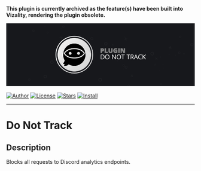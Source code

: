 **This plugin is currently archived as the feature(s) have been built into Vizality, rendering the plugin obsolete.**

![Do Not Track](assets/banner.png)

[![Author](https://img.shields.io/static/v1?label=author&message=Zerebos&labelColor=17181c&color=e8e8e8&style=for-the-badge&logo=data%3Aimage/png%3Bbase64%2CiVBORw0KGgoAAAANSUhEUgAAABQAAAATCAYAAACQjC21AAAACXBIWXMAAAsTAAALEwEAmpwYAAAAIGNIUk0AAHpFAACAgwAA/FcAAIDoAAB5FgAA8QEAADtfAAAcheDStWoAAAD0SURBVHjarJQ9SoNBEEDfp00q8QoxQgoPYG1pkQPYWpgbWAvaWRm7NLlGUEEQFETwD8RCsLCMYK%2BQvDQRJNlvv93EB9vM7jx2Z4ZFJbJ21Qt1oH6ql2o7llO2sayeW86VWssRnlnNdaqwZTo70/lLzNImnb3pQEi4niFcSxEOM4TDFOFzhvBlJhJoymZGU7ZSx%2BY0QdbLmUPUTkTWLcsr1FiN6sA2sAEUwCvQB97KEqqEAKtAYyJ8B76ipwPXbqgH6p36HXjuj3qvHqnNqhoeqyPzOAkJa%2Bqt8/OkrvwV3rg4j7/Cff%2BPw0J9mHwIshgF8DEeAPZgZ0kPPubLAAAAAElFTkSuQmCC)](https://github.com/rauenzi)
[![License](https://img.shields.io/static/v1?label=license&message=mit&labelColor=17181c&color=e8e8e8&style=for-the-badge&logo=data%3Aimage/png%3Bbase64%2CiVBORw0KGgoAAAANSUhEUgAAABQAAAATCAYAAACQjC21AAAACXBIWXMAAAsTAAALEwEAmpwYAAAAIGNIUk0AAHpFAACAgwAA/FcAAIDoAAB5FgAA8QEAADtfAAAcheDStWoAAAFGSURBVHjarJK9LgRhFIafWUuiEH/rJwrJClEq3IELUKgo3IrETWh0FC7BNVih0AoKBQoEydq11qMwm5yMsbPEm3yZd55zvnfO92VQKVhLak09UZeL%2BrsVZ9Qdv2tXnf1NYEndUushZFGthvemuq32FwWuq%2BeZid5DvZGpXambeYGr6qnd9dGldqaudQL3QuFWvVbbmaC6%2BprDr9WbwA4SdQW4BwaABb50CTykfjjwC%2BAx9SPAfOANYDxRCXpOnxNAM4ePA63Ul8NHR4E2QClsGgGG0jUR%2BFjglcAn8/pj4HTwUz/42FPJ68lOSDhCkR/O46XM0Qh3VcRH83jph%2BZefKUosBr8XA%2B%2BmufLAR4Dh6k/CrzWA691YOc/3Ejv6iNM3k59Xw%2B8D3gC9hN1ErjjfzSbqHVg8J8CG2XgBXgL4/9VCdD6HACaHdcHGCRMgQAAAABJRU5ErkJggg%3D%3D)](LICENSE)
[![Stars](https://img.shields.io/github/stars/vizality-community/do-not-track?color=e8e8e8&labelColor=17181c&style=for-the-badge&logo=data%3Aimage/png%3Bbase64%2CiVBORw0KGgoAAAANSUhEUgAAAB4AAAAdCAYAAAC9pNwMAAAACXBIWXMAAAsTAAALEwEAmpwYAAAAIGNIUk0AAHpFAACAgwAA/FcAAIDoAAB5FgAA8QEAADtfAAAcheDStWoAAAHISURBVHjavJS/a1NRGIafm7RaaGJ1KR0MQUVNBiOhtKLg6GKXItRJVwc3M%2BpW%2Bg/4Fwid3LRLBydBHARBiqSiqcY2UOgipopBQnxdzpXr5dyb5iQnHxw49/z4nvOe7543kIRjPAFywIrL5sARPAF0TT8P/Bw0QcZR7cNIf3VcirNG4ZT5/mOuvONb8YMINMzxyLfiLNAGpmPjPVPrji/F9y3Q8EA1n4oPgNmEuUNgxofitRQowAng8bCKTwFF4CxQBq4BN4%2BY8wXwCvgAfAb2gG828C3gDHDOgIpAIaGWLvELaAG7QBNoAF8DSV8MeJxxkAEWgfoYoU1gPqzxceANcNkztAEsAO3wr/5tBt55hH4C5o0B/fecusBVT/CPpqQ//o1IircJSW81utiWlItzkt5xAGwBl4ZUugNUbB6eZplFU5djjtAeUAXeu3h1CzjtCG4DJ128eq6PN/eLPHDeBVwd4prD3FUXcGkEz%2BiCC/jiCMAlH%2BAN4JmrYpuBhG0/wRCeSqpE1pUkrSes/S5p0pY/CVqwJNmUdD3loFckPbfsKw8CXo5sfC1pKQUYbzckvYzsvzMI%2BJ7x2LsDAOPttqS6pJpt/u8AK65O%2Bt9ReEMAAAAASUVORK5CYII%3D)](https://github.com/vizality-community/do-not-track/stargazers)
[![Install](https://img.shields.io/static/v1?label=install&message=1.0.0&labelColor=17181c&color=59cb5c&style=for-the-badge&logo=data%3Aimage/png%3Bbase64%2CiVBORw0KGgoAAAANSUhEUgAAAB4AAAAeCAYAAAA7MK6iAAAACXBIWXMAAAsTAAALEwEAmpwYAAAAIGNIUk0AAHpFAACAgwAA/FcAAIDoAAB5FgAA8QEAADtfAAAcheDStWoAAAGwSURBVHja7JcxSBxBFIa/Pa%2BQECuFFClNsLWRgGJSpEgn1oJosDIcFpbWKcTC47TKHbEVzpRRsLVOtEkKG2MTxO7QECUH%2BW3mcG7ZvX1j9nLNPVjY2Xn7f/Nm5g1vIkkYbBTYB0aAtB8ioAHMAt%2ByBIvY7AUwZvAbBl5ZwAUj%2BDd2%2B2VxsoIVAFae4NytD%2B6Dew6%2BCNC8tDgVEwYyAQx4%2BSjgZQB4yh2dBe8o/Qt8BZr32S75zyd1zw59Vnyqz7u4rD/az7f2iJG02YVoq3FOEhhJ5RyhtSRGGjivyKtp%2Bp3A/xp5rZN2FhhJlQdAP2bpWsCh016zaFrBVnjVqhe5Yu8ZMAc8ilUQEXAM1F27Aqyk5OkOsOTeZ4DJBK1bYA/4jqSnkm4yIillRO5HumiYmedI%2BmBcuzS4D10watWRdBawcZY9yLobQKs97/ldS/osqeHaB5JOvf6fOKcQKyVslvj0rrnvG5Iu3PsTr/%2Bq6Bb8ccBhvw2Muw0nd3N4F/N5DXxxF4Eh4I3bbC1rRpKOgOn/XICcFIByDyqfrVYevwfeAoOBt4YQi4A/wC6wejcAIWlEHq3bJrMAAAAASUVORK5CYII%3D)](#)

----

# Do Not Track

## Description

Blocks all requests to Discord analytics endpoints.
